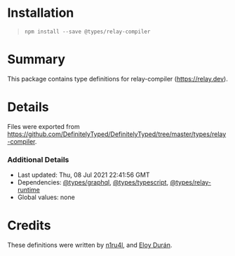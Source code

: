 # Installation
> `npm install --save @types/relay-compiler`

# Summary
This package contains type definitions for relay-compiler (https://relay.dev).

# Details
Files were exported from https://github.com/DefinitelyTyped/DefinitelyTyped/tree/master/types/relay-compiler.

### Additional Details
 * Last updated: Thu, 08 Jul 2021 22:41:56 GMT
 * Dependencies: [@types/graphql](https://npmjs.com/package/@types/graphql), [@types/typescript](https://npmjs.com/package/@types/typescript), [@types/relay-runtime](https://npmjs.com/package/@types/relay-runtime)
 * Global values: none

# Credits
These definitions were written by [n1ru4l](https://github.com/n1ru4l), and [Eloy Durán](https://github.com/alloy).
